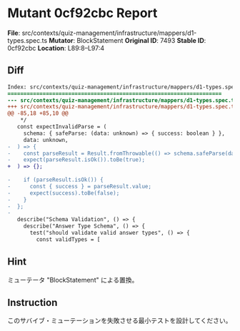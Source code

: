 # Mutant 0cf92cbc Report

**File**: src/contexts/quiz-management/infrastructure/mappers/d1-types.spec.ts
**Mutator**: BlockStatement
**Original ID**: 7493
**Stable ID**: 0cf92cbc
**Location**: L89:8–L97:4

## Diff

```diff
Index: src/contexts/quiz-management/infrastructure/mappers/d1-types.spec.ts
===================================================================
--- src/contexts/quiz-management/infrastructure/mappers/d1-types.spec.ts	original
+++ src/contexts/quiz-management/infrastructure/mappers/d1-types.spec.ts	mutated #7493
@@ -85,18 +85,10 @@
    */
   const expectInvalidParse = (
     schema: { safeParse: (data: unknown) => { success: boolean } },
     data: unknown,
-  ) => {
-    const parseResult = Result.fromThrowable(() => schema.safeParse(data))();
-    expect(parseResult.isOk()).toBe(true);
+  ) => {};
 
-    if (parseResult.isOk()) {
-      const { success } = parseResult.value;
-      expect(success).toBe(false);
-    }
-  };
-
   describe("Schema Validation", () => {
     describe("Answer Type Schema", () => {
       test("should validate valid answer types", () => {
         const validTypes = [
```

## Hint

ミューテータ "BlockStatement" による置換。

## Instruction

このサバイブ・ミューテーションを失敗させる最小テストを設計してください。
